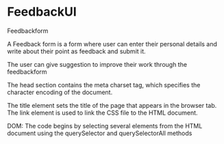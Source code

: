 # FeedbackUI
Feedbackform
<p>A Feedback form is a form where user can enter their personal details and write about their point as feedback and submit it. </p>
<p> The user can give suggestion to improve their work through the feedbackform</p>
<p>The head section contains the meta charset tag, which specifies the character encoding of the document.</p>
<p>The title element sets the title of the page that appears in the browser tab. The link element is used to link the CSS file to the HTML document.</p>





<p>  DOM: The code begins by selecting several elements from the HTML document using the querySelector and querySelectorAll methods</p>
